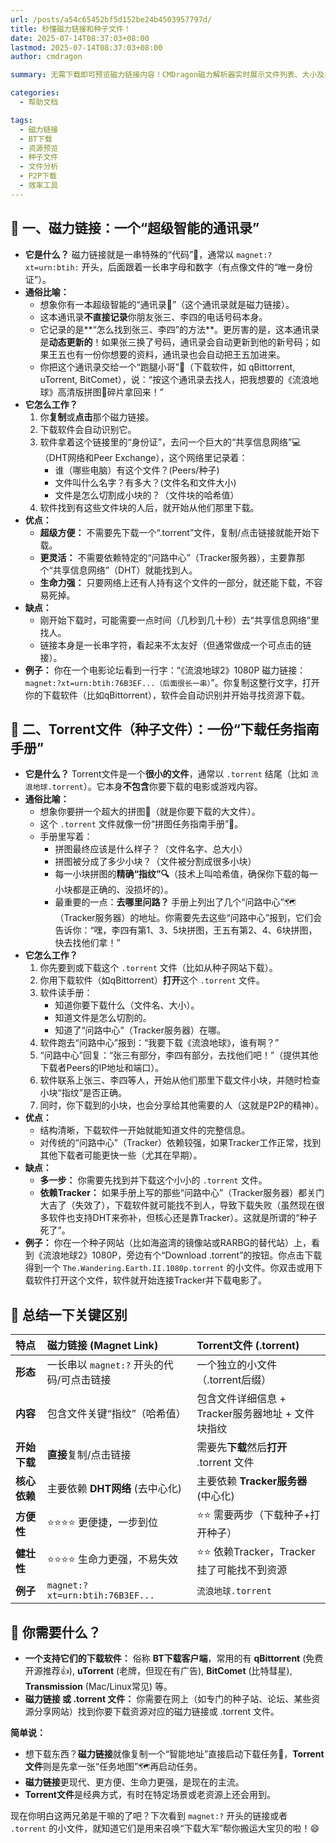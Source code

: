 ```yaml
---
url: /posts/a54c65452bf5d152be24b4503957797d/
title: 秒懂磁力链接和种子文件！
date: 2025-07-14T08:37:03+08:00
lastmod: 2025-07-14T08:37:03+08:00
author: cmdragon

summary: 无需下载即可预览磁力链接内容！CMDragon磁力解析器实时展示文件列表、大小及类型，支持多链接批量解析，保障隐私安全，BT下载必备工具。

categories:
  - 帮助文档

tags:
  - 磁力链接
  - BT下载
  - 资源预览
  - 种子文件
  - 文件分析
  - P2P下载
  - 效率工具
---
```


## 🧲 一、磁力链接：一个“超级智能的通讯录”

*   **它是什么？** 磁力链接就是一串特殊的“代码”🔗，通常以 `magnet:?xt=urn:btih:` 开头，后面跟着一长串字母和数字（有点像文件的“唯一身份证”）。
*   **通俗比喻：**
    *   想象你有一本超级智能的“通讯录📒”（这个通讯录就是磁力链接）。
    *   这本通讯录**不直接记录**你朋友张三、李四的电话号码本身。
    *   它记录的是**“怎么找到张三、李四”的方法**。更厉害的是，这本通讯录是**动态更新的**！如果张三换了号码，通讯录会自动更新到他的新号码；如果王五也有一份你想要的资料，通讯录也会自动把王五加进来。
    *   你把这个通讯录交给一个“跑腿小哥”🛵（下载软件，如 qBittorrent, uTorrent, BitComet），说：“按这个通讯录去找人，把我想要的《流浪地球》高清版拼图🧩碎片拿回来！”
*   **它怎么工作？**
    1.  你**复制**或**点击**那个磁力链接。
    2.  下载软件会自动识别它。
    3.  软件拿着这个链接里的“身份证”，去问一个巨大的“共享信息网络”💻（DHT网络和Peer Exchange），这个网络里记录着：
        *   谁（哪些电脑）有这个文件？(Peers/种子)
        *   文件叫什么名字？有多大？(文件名和文件大小)
        *   文件是怎么切割成小块的？（文件块的哈希值）
    4.  软件找到有这些文件块的人后，就开始从他们那里下载。
*   **优点：**
    *   **超级方便：** 不需要先下载一个“.torrent”文件，复制/点击链接就能开始下载。
    *   **更灵活：** 不需要依赖特定的“问路中心”（Tracker服务器），主要靠那个“共享信息网络”（DHT）就能找到人。
    *   **生命力强：** 只要网络上还有人持有这个文件的一部分，就还能下载，不容易死掉。
*   **缺点：**
    *   刚开始下载时，可能需要一点时间（几秒到几十秒）去“共享信息网络”里找人。
    *   链接本身是一长串字符，看起来不太友好（但通常做成一个可点击的链接）。
*   **例子：** 你在一个电影论坛看到一行字：“《流浪地球2》1080P 磁力链接：`magnet:?xt=urn:btih:76B3EF...（后面很长一串）`”。你复制这整行文字，打开你的下载软件（比如qBittorrent），软件会自动识别并开始寻找资源下载。

## 🌰 二、Torrent文件（种子文件）：一份“下载任务指南手册”

*   **它是什么？** Torrent文件是一个**很小的文件**，通常以 `.torrent` 结尾（比如 `流浪地球.torrent`）。它本身**不包含**你要下载的电影或游戏内容。
*   **通俗比喻：**
    *   想象你要拼一个超大的拼图🧩（就是你要下载的大文件）。
    *   这个 `.torrent` 文件就像一份“拼图任务指南手册”📖。
    *   手册里写着：
        *   拼图最终应该是什么样子？（文件名字、总大小）
        *   拼图被分成了多少小块？（文件被分割成很多小块）
        *   每一小块拼图的**精确“指纹”🔍**（技术上叫哈希值，确保你下载的每一小块都是正确的、没损坏的）。
        *   最重要的一点：**去哪里问路？** 手册上列出了几个“问路中心”🗺️（Tracker服务器）的地址。你需要先去这些“问路中心”报到，它们会告诉你：“嘿，李四有第1、3、5块拼图，王五有第2、4、6块拼图，快去找他们拿！”
*   **它怎么工作？**
    1.  你先要到或下载这个 `.torrent` 文件（比如从种子网站下载）。
    2.  你用下载软件（如qBittorrent）**打开**这个 `.torrent` 文件。
    3.  软件读手册：
        *   知道你要下载什么（文件名、大小）。
        *   知道文件是怎么切割的。
        *   知道了“问路中心”（Tracker服务器）在哪。
    4.  软件跑去“问路中心”报到：“我要下载《流浪地球》，谁有啊？”
    5.  “问路中心”回复：“张三有部分，李四有部分，去找他们吧！”（提供其他下载者Peers的IP地址和端口）。
    6.  软件联系上张三、李四等人，开始从他们那里下载文件小块，并随时检查小块“指纹”是否正确。
    7.  同时，你下载到的小块，也会分享给其他需要的人（这就是P2P的精神）。
*   **优点：**
    *   结构清晰，下载软件一开始就能知道文件的完整信息。
    *   对传统的“问路中心”（Tracker）依赖较强，如果Tracker工作正常，找到其他下载者可能更快一些（尤其在早期）。
*   **缺点：**
    *   **多一步：** 你需要先找到并下载这个小小的 `.torrent` 文件。
    *   **依赖Tracker：** 如果手册上写的那些“问路中心”（Tracker服务器）都关门大吉了（失效了），下载软件就可能找不到人，导致下载失败（虽然现在很多软件也支持DHT来弥补，但核心还是靠Tracker）。这就是所谓的“种子死了”。
*   **例子：** 你在一个种子网站（比如海盗湾的镜像站或RARBG的替代站）上，看到《流浪地球2》1080P，旁边有个“Download .torrent”的按钮。你点击下载得到一个 `The.Wandering.Earth.II.1080p.torrent` 的小文件。你双击或用下载软件打开这个文件，软件就开始连接Tracker并下载电影了。

## 📌 总结一下关键区别

| 特点       | 磁力链接 (Magnet Link)                  | Torrent文件 (.torrent)                         |
| :--------- | :-------------------------------------- | :--------------------------------------------- |
| **形态**   | 一长串以 `magnet:?` 开头的代码/可点击链接 | 一个独立的小文件（.torrent后缀）               |
| **内容**   | 包含文件关键“指纹”（哈希值）             | 包含文件详细信息 + Tracker服务器地址 + 文件块指纹 |
| **开始下载** | **直接**复制/点击链接                    | 需要先**下载**然后**打开** .torrent 文件       |
| **核心依赖** | 主要依赖 **DHT网络** (去中心化)          | 主要依赖 **Tracker服务器** (中心化)             |
| **方便性** | ⭐⭐⭐⭐ 更便捷，一步到位                  | ⭐⭐ 需要两步（下载种子+打开种子）             |
| **健壮性** | ⭐⭐⭐⭐ 生命力更强，不易失效             | ⭐⭐ 依赖Tracker，Tracker挂了可能找不到资源    |
| **例子**   | `magnet:?xt=urn:btih:76B3EF...`         | `流浪地球.torrent`                             |

## 🔧 你需要什么？

*   **一个支持它们的下载软件：** 俗称 **BT下载客户端**，常用的有 **qBittorrent** (免费开源推荐👍), **uTorrent** (老牌，但现在有广告), **BitComet** (比特彗星), **Transmission** (Mac/Linux常见) 等。
*   **磁力链接 或 .torrent 文件：** 你需要在网上（如专门的种子站、论坛、某些资源分享网站）找到你要下载资源对应的磁力链接或 .torrent 文件。

**简单说：**

*   想下载东西？**磁力链接**就像复制一个“智能地址”直接启动下载任务🚀，**Torrent文件**则是先拿一张“任务地图”🗺️再启动任务。
*   **磁力链接**更现代、更方便、生命力更强，是现在的主流。
*   **Torrent文件**是经典方式，有时在特定场景或老资源上还会用到。

现在你明白这两兄弟是干嘛的了吧？下次看到 `magnet:?` 开头的链接或者 `.torrent` 的小文件，就知道它们是用来召唤“下载大军”帮你搬运大宝贝的啦！😄